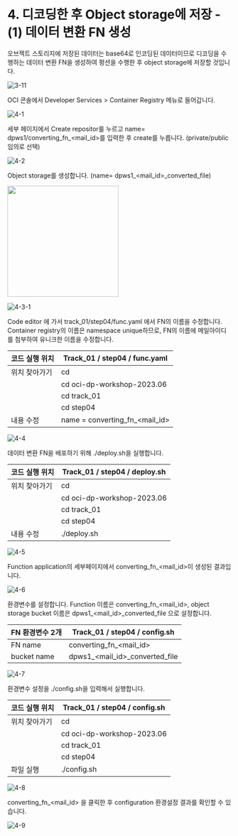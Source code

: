 
# 4. 디코딩한 후 Object storage에 저장 - (1) 데이터 변환 FN 생성

오브젝트 스토리지에 저장된 데이터는 base64로 인코딩된 데이터이므로 디코딩을 수행하는 데이터 변환 FN을 생성하여 펑션을 수행한 후 object storage에 저장할 것입니다. 

![3-11](https://github.com/oraclekr-data-platform/ODWS-S01-OCI-data-pipeline/assets/150219167/d948c202-e920-42ea-bfd3-3f88e3e7b95c)


OCI 콘솔에서 Developer Services > Container Registry 메뉴로 들어갑니다. 

![4-1](https://github.com/oraclekr-data-platform/ODWS-S01-OCI-data-pipeline/assets/150219167/547b6274-3d70-4d54-ad65-a8a3feea0841)

세부 페이지에서 Create repositor를 누르고 name= dpws1/converting_fn_<mail_id>를 입력한 후 create를 누릅니다. (private/public 임의로 선택)

![4-2](https://github.com/oraclekr-data-platform/ODWS-S01-OCI-data-pipeline/assets/150219167/9c0d93bd-c1e3-48e2-87b0-50eb634be526)


Object storage를 생성합니다. (name= dpws1_<mail_id>_converted_file)

<img src="https://github.com/oraclekr-data-platform/ODWS-S01-OCI-data-pipeline/assets/150219167/86e93302-8cdd-4541-8216-b6d3b485b372)" height="250px"></p>






![4-3-1](https://github.com/oraclekr-data-platform/ODWS-S01-OCI-data-pipeline/assets/150219167/21d855e1-f46c-4e09-b599-8647032fb276)


Code editor 에 가서 track_01/step04/func.yaml 에서 FN의 이름을 수정합니다.  Container registry의 이름은 namespace unique하므로, FN의 이름에 메일아이디를 첨부하여 유니크한 이름을 수정합니다.

|코드 실행 위치|Track_01 / step04 / func.yaml |
|------|---|
|위치 찾아가기|  cd |
|   |cd oci-dp-workshop-2023.06 |
|   |  cd track_01|
|   |  cd step04 |
|  내용 수정  |  name = converting_fn_<mail_id> |

![4-4](https://github.com/oraclekr-data-platform/ODWS-S01-OCI-data-pipeline/assets/150219167/55c51b50-120a-4dd3-9926-372708ab7439)


데이터 변환 FN을 배포하기 위해 ./deploy.sh을 실행합니다.


|코드 실행 위치|Track_01 / step04 / deploy.sh |
|------|---|
|위치 찾아가기|  cd |
|   |cd oci-dp-workshop-2023.06 |
|   |  cd track_01|
|   |  cd step04 |
|  내용 수정  |  ./deploy.sh |

![4-5](https://github.com/oraclekr-data-platform/ODWS-S01-OCI-data-pipeline/assets/150219167/e746dc5d-1ca4-4357-989c-60bceb227326)


Function application의 세부페이지에서 converting_fn_<mail_id>이 생성된 결과입니다.

![4-6](https://github.com/oraclekr-data-platform/ODWS-S01-OCI-data-pipeline/assets/150219167/17f764ab-cdcc-480b-a49f-3f1180b66c11)


환경변수를 설정합니다. Function 이름은 converting_fn_<mail_id>, object storage bucket 이름은 dpws1_<mail_id>_converted_file 으로 설정합니다. 



|  FN 환경변수 2개 |Track_01 / step04 / config.sh |
|------|---|
|  FN name |  converting_fn_<mail_id>  |
|  bucket name | dpws1_<mail_id>_converted_file |

![4-7](https://github.com/oraclekr-data-platform/ODWS-S01-OCI-data-pipeline/assets/150219167/37057674-b4bd-4b1b-90f0-54a48aac6fe2)



환경변수 설정을 ./config.sh을 입력해서 실행합니다. 

|코드 실행 위치|Track_01 / step04 / config.sh |
|------|---|
|위치 찾아가기|  cd |
|   |cd oci-dp-workshop-2023.06 |
|   |  cd track_01|
|   |  cd step04 |
|  파일 실행  |  ./config.sh |


![4-8](https://github.com/oraclekr-data-platform/ODWS-S01-OCI-data-pipeline/assets/150219167/2e55d4fa-c2cd-4a8d-9ed7-575fba401551)



converting_fn_<mail_id> 을 클릭한 후 configuration 환경설정 결과를 확인할 수 있습니다. 

![4-9](https://github.com/oraclekr-data-platform/ODWS-S01-OCI-data-pipeline/assets/150219167/d089ee3b-3c47-435e-af20-deb031d26f5d)







